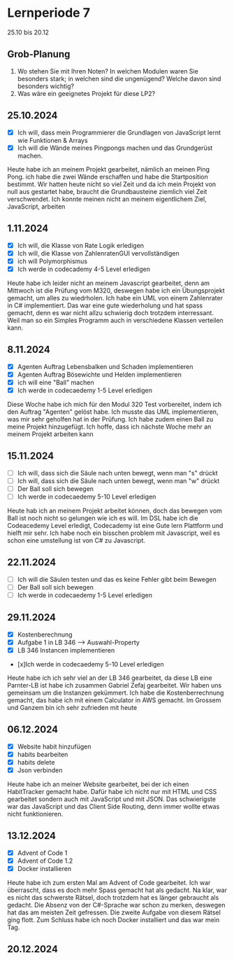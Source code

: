 
# Lernperiode 7

25.10 bis 20.12

## Grob-Planung

1. Wo stehen Sie mit Ihren Noten? In welchen Modulen waren Sie besonders stark; in welchen sind die ungenügend? Welche davon sind besonders wichtig?
2. Was wäre ein geeignetes Projekt für diese LP2?

## 25.10.2024

- [X] Ich will, dass mein Programmierer die Grundlagen von JavaScript lernt wie Funktionen & Arrays
- [X] Ich will die Wände meines Pingpongs machen und das Grundgerüst machen.

Heute habe ich an meinem Projekt gearbeitet, nämlich an meinen Ping Pong. ich habe die zwei Wände erschaffen und habe die Startposition bestimmt. Wir hatten heute nicht so viel Zeit und da ich mein Projekt von null aus gestartet habe, braucht die Grundbausteine ziemlich viel Zeit verschwendet. Ich konnte meinen nicht an meinem eigentlichem Ziel, JavaScript, arbeiten



## 1.11.2024

- [x] Ich will, die Klasse von Rate Logik erledigen
- [x] Ich will, die Klasse von ZahlenratenGUI vervollständigen
- [x] ich will Polymorphismus
- [x] Ich werde in codecademy 4-5 Level erledigen

Heute habe ich leider nicht an meinem Javascript gearbeitet, denn am Mittwoch ist die Prüfung vom M320, deswegen habe ich ein Übungsprojekt gemacht, um alles zu wiedrholen. Ich habe ein UML von einem Zahlenrater in C# implementiert. Das war eine gute wiederholung und hat spass gemacht, denn es war nicht allzu schwierig doch trotzdem interressant. Weil man so ein Simples Programm auch in verschiedene Klassen verteilen kann.

## 8.11.2024

- [x] Agenten Auftrag Lebensbalken und Schaden implementieren
- [x] Agenten Auftrag Bösewichte und Helden implementieren
- [x] ich will eine "Ball" machen
- [x] Ich werde in codecaedemy 1-5 Level erledigen

Diese Woche habe ich mich für den Modul 320 Test vorbereitet, indem ich den Auftrag "Agenten" gelöst habe. Ich musste das UML implementieren, was mir sehr geholfen hat in der Prüfung. Ich habe zudem einen Ball zu meine Projekt hinzugefügt. Ich hoffe, dass ich nächste Woche mehr an meinem Projekt arbeiten kann

## 15.11.2024

- [ ] Ich will, dass sich die Säule nach unten bewegt, wenn man "s" drückt 
- [ ] Ich will, dass sich die Säule nach unten bewegt, wenn man "w" drückt 
- [ ] Der Ball soll sich bewegen
- [ ] Ich werde in codecaedemy 5-10 Level erledigen

Heute hab ich an meinem Projekt arbeitet können, doch das bewegen vom Ball ist noch nicht so gelungen wie ich es will. Im DSL habe ich die Codeacedemy Level erledigt, Codecademy ist eine Gute lern Plattform und hielft mir sehr. Ich habe noch ein bisschen problem mit Javascript, weil es schon eine umstellung ist von C# zu Javascript.

## 22.11.2024

- [ ] Ich will die Säulen testen und das es keine Fehler gibt beim Bewegen
- [ ] Der Ball soll sich bewegen
- [ ] Ich werde in codecaedemy 1-5 Level erledigen

## 29.11.2024
- [x] Kostenberechnung
- [x] Aufgabe 1 in LB 346 --> Auswahl-Property
- [x] LB 346 Instancen implementieren
- [x]Ich werde in codecaedemy 5-10 Level erledigen

Heute habe ich ich sehr viel an der LB 346 gearbeitet, da diese LB eine Parnter-LB ist habe ich zusammen Gabriel Zefaj gearbeitet. Wir haben uns gemeinsam um die Instanzen gekümmert. Ich habe die Kostenberrechnung gemacht, das habe ich mit einem Calculator in AWS gemacht. Im Grossem und Ganzem bin ich sehr zufrieden mit heute

## 06.12.2024
- [x] Website habit hinzufügen
- [x] habits bearbeiten
- [x] habits delete
- [x] Json verbinden

Heute habe ich an meiner Website gearbeitet, bei der ich einen HabitTracker gemacht habe. Dafür habe ich nicht nur mit HTML und CSS gearbeitet sondern auch mit JavaScript und mit JSON. Das schwierigste war das JavaScript und das Client Side Routing, denn immer wollte etwas nicht funktionieren.

## 13.12.2024
- [x] Advent of Code 1 
- [x] Advent of Code 1.2
- [x] Docker installieren

Heute habe ich zum ersten Mal am Advent of Code gearbeitet. Ich war überrascht, dass es doch mehr Spass gemacht hat als gedacht. Na klar, war es nicht das schwerste Rätsel, doch trotzdem hat es länger gebraucht als gedacht. Die Absenz von der C#-Sprache war schon zu merken, deswegen hat das am meisten Zeit gefressen. Die zweite Aufgabe von diesem Rätsel ging flott. Zum Schluss habe ich noch Docker installiert und das war mein Tag. 

## 20.12.2024





